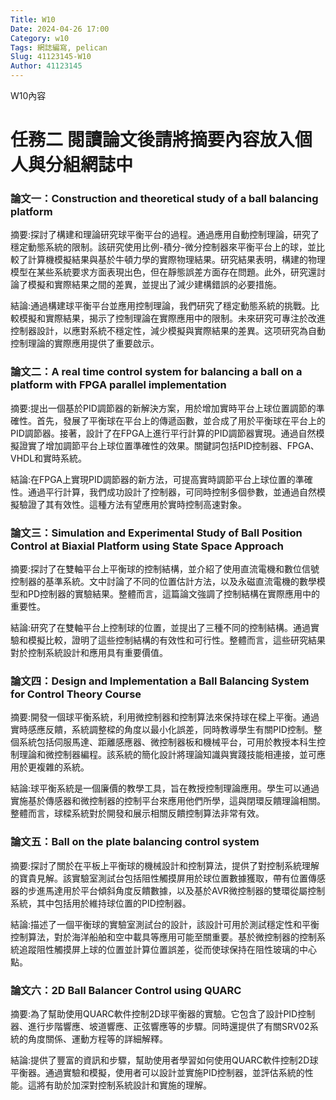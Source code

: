 ```yaml
---
Title: W10
Date: 2024-04-26 17:00
Category: w10
Tags: 網誌編寫, pelican
Slug: 41123145-W10
Author: 41123145
---
```


W10內容

<!-- PELICAN_END_SUMMARY -->
# 任務二 閱讀論文後請將摘要內容放入個人與分組網誌中

### 論文一：Construction and theoretical study of a ball balancing platform

摘要:探討了構建和理論研究球平衡平台的過程。通過應用自動控制理論，研究了穩定動態系統的限制。該研究使用比例-積分-微分控制器來平衡平台上的球，並比較了計算機模擬結果與基於牛頓力學的實際物理結果。研究結果表明，構建的物理模型在某些系統要求方面表現出色，但在靜態誤差方面存在問題。此外，研究還討論了模擬和實際結果之間的差異，並提出了減少建構錯誤的必要措施。

結論:通過構建球平衡平台並應用控制理論，我們研究了穩定動態系統的挑戰。比較模擬和實際結果，揭示了控制理論在實際應用中的限制。未來研究可專注於改進控制器設計，以應對系統不穩定性，減少模擬與實際結果的差異。这项研究為自動控制理論的實際應用提供了重要啟示。

### 論文二：A real time control system for balancing a ball on a platform with FPGA parallel implementation

摘要:提出一個基於PID調節器的新解決方案，用於增加實時平台上球位置調節的準確性。首先，發展了平衡球在平台上的傳遞函數，並合成了用於平衡球在平台上的PID調節器。接著，設計了在FPGA上進行平行計算的PID調節器實現。通過自然模擬證實了增加調節平台上球位置準確性的效果。關鍵詞包括PID控制器、FPGA、VHDL和實時系統。

結論:在FPGA上實現PID調節器的新方法，可提高實時調節平台上球位置的準確性。通過平行計算，我們成功設計了控制器，可同時控制多個參數，並通過自然模擬驗證了其有效性。這種方法有望應用於實時控制高速對象。

### 論文三：Simulation and Experimental Study of Ball Position Control at Biaxial Platform using State Space Approach

摘要:探討了在雙軸平台上平衡球的控制結構，並介紹了使用直流電機和數位信號控制器的基準系統。文中討論了不同的位置估計方法，以及永磁直流電機的數學模型和PD控制器的實驗結果。整體而言，這篇論文強調了控制結構在實際應用中的重要性。

結論:研究了在雙軸平台上控制球的位置，並提出了三種不同的控制結構。通過實驗和模擬比較，證明了這些控制結構的有效性和可行性。整體而言，這些研究結果對於控制系統設計和應用具有重要價值。

### 論文四：Design and Implementation a Ball Balancing System for Control Theory Course

摘要:開發一個球平衡系統，利用微控制器和控制算法來保持球在樑上平衡。通過實時感應反饋，系統調整樑的角度以最小化誤差，同時教導學生有關PID控制。整個系統包括伺服馬達、距離感應器、微控制器板和機械平台，可用於教授本科生控制理論和微控制器編程。該系統的簡化設計將理論知識與實踐技能相連接，並可應用於更複雜的系統。

結論:球平衡系統是一個廉價的教學工具，旨在教授控制理論應用。學生可以通過實施基於傳感器和微控制器的控制平台來應用他們所學，這與閉環反饋理論相關。整體而言，球樑系統對於開發和展示相關反饋控制算法非常有效。

### 論文五：Ball on the plate balancing control system

摘要:探討了關於在平板上平衡球的機械設計和控制算法，提供了對控制系統理解的寶貴見解。該實驗室測試台包括阻性觸摸屏用於球位置數據獲取，帶有位置傳感器的步進馬達用於平台傾斜角度反饋數據，以及基於AVR微控制器的雙環從屬控制系統，其中包括用於維持球位置的PID控制器。

結論:描述了一個平衡球的實驗室測試台的設計，該設計可用於測試穩定性和平衡控制算法，對於海洋船舶和空中載具等應用可能至關重要。基於微控制器的控制系統追蹤阻性觸摸屏上球的位置並計算位置誤差，從而使球保持在阻性玻璃的中心點。

### 論文六：2D Ball Balancer Control using QUARC

摘要:為了幫助使用QUARC軟件控制2D球平衡器的實驗。它包含了設計PID控制器、進行步階響應、坡道響應、正弦響應等的步驟。同時還提供了有關SRV02系統的角度關係、運動方程等的詳細解釋。

結論:提供了豐富的資訊和步驟，幫助使用者學習如何使用QUARC軟件控制2D球平衡器。通過實驗和模擬，使用者可以設計並實施PID控制器，並評估系統的性能。這將有助於加深對控制系統設計和實施的理解。